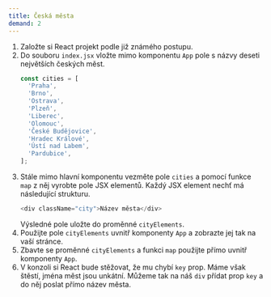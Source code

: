 ```yaml
---
title: Česká města
demand: 2
---
```


1. Založte si React projekt podle již známého postupu.
1. Do souboru `index.jsx` vložte mimo komponentu `App` pole s názvy deseti největších českých měst.
    ```js
    const cities = [
      'Praha',
      'Brno',
      'Ostrava',
      'Plzeň',
      'Liberec',
      'Olomouc',
      'České Budějovice',
      'Hradec Králové',
      'Ústí nad Labem',
      'Pardubice',
    ];
    ```
1. Stále mimo hlavní komponentu vezměte pole `cities` a pomocí funkce `map` z něj vyrobte pole JSX elementů. Každý JSX element nechť má následující strukturu.
    ```js
    <div className="city">Název města</div>
    ```
    Výsledné pole uložte do proměnné `cityElements`.
1. Použijte pole `cityElements` uvnitř komponenty `App` a zobrazte jej tak na vaší stránce.
1. Zbavte se proměnné `cityElements` a funkci `map` použijte přímo uvnitř komponenty `App`.
1. V konzoli si React bude stěžovat, že mu chybí `key` prop. Máme však štěstí, jména měst jsou unkátní. Můžeme tak na náš `div` přídat prop `key` a do něj poslat přímo název města. 
